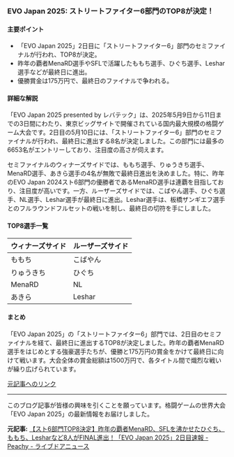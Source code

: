 ### EVO Japan 2025: ストリートファイター6部門のTOP8が決定！

#### 主要ポイント
- 「EVO Japan 2025」2日目に「ストリートファイター6」部門のセミファイナルが行われ、TOP8が決定。
- 昨年の覇者MenaRD選手やSFLで活躍したももち選手、ひぐち選手、Leshar選手などが最終日に進出。
- 優勝賞金は175万円で、最終日のファイナルで争われる。

#### 詳細な解説
「EVO Japan 2025 presented by レバテック」は、2025年5月9日から11日までの3日間にわたり、東京ビッグサイトで開催されている国内最大規模の格闘ゲーム大会です。2日目の5月10日には、「ストリートファイター6」部門のセミファイナルが行われ、最終日に進出する8名が決定しました。この部門には最多の6653名がエントリーしており、注目度の高さが伺えます。

セミファイナルのウィナーズサイドでは、ももち選手、りゅうきち選手、MenaRD選手、あきら選手の4名が無敗で最終日進出を決めました。特に、昨年のEVO Japan 2024スト6部門の優勝者であるMenaRD選手は連覇を目指しており、注目度が高いです。一方、ルーザーズサイドでは、こばやん選手、ひぐち選手、NL選手、Leshar選手が最終日に進出。Leshar選手は、板橋ザンギエフ選手とのフルラウンドフルセットの戦いを制し、最終日の切符を手にしました。

#### TOP8選手一覧
| ウィナーズサイド | ルーザーズサイド |
|--------------------|--------------------|
| ももち | こばやん |
| りゅうきち | ひぐち |
| MenaRD | NL |
| あきら | Leshar |

#### まとめ
「EVO Japan 2025」の「ストリートファイター6」部門では、2日目のセミファイナルを経て、最終日に進出するTOP8が決定しました。昨年の覇者MenaRD選手をはじめとする強豪選手たちが、優勝と175万円の賞金をかけて最終日に向けて戦います。大会全体の賞金総額は1500万円で、各タイトル間で熾烈な戦いが繰り広げられています。

[元記事へのリンク](https://news.livedoor.com/article/detail/25762955/)

---

このブログ記事が皆様の興味を引くことを願っています。格闘ゲームの世界大会「EVO Japan 2025」の最新情報をお届けしました。

**元記事:** [【スト6部門TOP8決定】昨年の覇者MenaRD、SFLを沸かせたひぐち、ももち、Lesharなど8人がFINAL進出！「EVO Japan 2025」2日目速報 - Peachy - ライブドアニュース](https://news.livedoor.com/article/detail/28725806/)